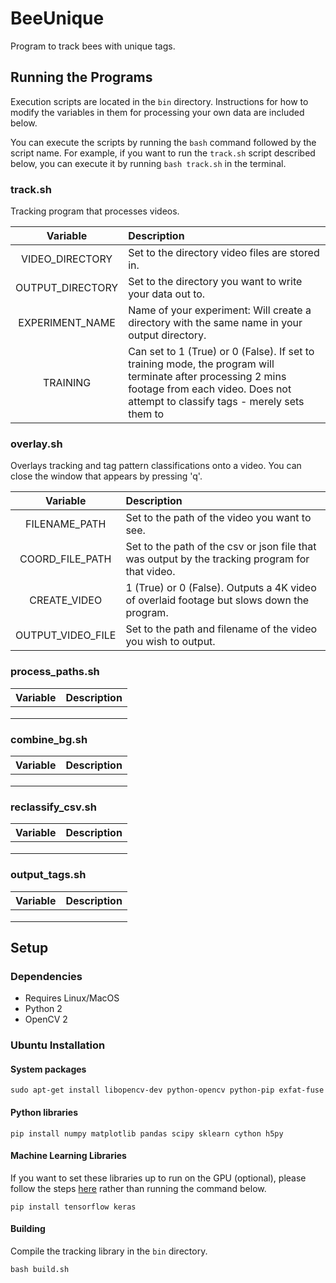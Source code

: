 # BeeUnique

Program to track bees with unique tags.

## Running the Programs

Execution scripts are located in the `bin` directory. Instructions for how to modify the variables in them for processing your own data are included below.

You can execute the scripts by running the `bash` command followed by the script name. For example, if you want to run the `track.sh` script described below, you can execute it by running `bash track.sh` in the terminal.

### track.sh

Tracking program that processes videos.

|Variable|Description|
|:-:|:-|
|VIDEO_DIRECTORY|Set to the directory video files are stored in.|
|OUTPUT_DIRECTORY|Set to the directory you want to write your data out to.|
|EXPERIMENT_NAME|Name of your experiment: Will create a directory with the same name in your output directory.|
|TRAINING| Can set to 1 (True) or 0 (False). If set to training mode, the program will terminate after processing 2 mins footage from each video. Does not attempt to classify tags - merely sets them to

### overlay.sh
Overlays tracking and tag pattern classifications onto a video. You can close the window that appears by pressing 'q'.

|Variable|Description|
| :-: |:-|
|FILENAME_PATH|Set to the path of the video you want to see.|
|COORD_FILE_PATH|Set to the path of the csv or json file that was output by the tracking program for that video.|
|CREATE_VIDEO|1 (True) or 0 (False). Outputs a 4K video of overlaid footage but slows down the program.|
|OUTPUT_VIDEO_FILE|Set to the path and filename of the video you wish to output.|

### process_paths.sh

|Variable|Description|
| :-: |:-|
|||
|||
|||

### combine_bg.sh

|Variable|Description|
| :-: |:-|
|||
|||
|||

### reclassify_csv.sh

|Variable|Description|
| :-: |:-|
|||
|||
|||

### output_tags.sh

|Variable|Description|
| :-: |:-|
|||
|||
|||


## Setup

### Dependencies
- Requires Linux/MacOS
- Python 2
- OpenCV 2

### Ubuntu Installation

#### System packages
`sudo apt-get install libopencv-dev python-opencv python-pip exfat-fuse`

#### Python libraries
`pip install numpy matplotlib pandas scipy sklearn cython h5py`

#### Machine Learning Libraries

If you want to set these libraries up to run on the GPU (optional), please follow the steps [here](https://gist.github.com/jackbrucesimpson/854b76ec1a3005af3377f7b22fda1f13) rather than running the command below.

`pip install tensorflow keras`

#### Building

Compile the tracking library in the `bin` directory.

`bash build.sh`
